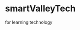 # smartValleyTech
for learning technology
<!DOCTYPE html>
<html lang="en">
<head>
    <meta charset="UTF-8">
    <meta name="viewport" content="width=device-width, initial-scale=1.0, maximum-scale=1.0, user-scalable=no">
    <title>SmartValleyTech Academy</title>
    <script src="https://cdn.tailwindcss.com"></script>
    <link href="https://cdnjs.cloudflare.com/ajax/libs/font-awesome/6.0.0/css/all.min.css" rel="stylesheet">
    <link href="https://cdnjs.cloudflare.com/ajax/libs/animate.css/4.1.1/animate.min.css" rel="stylesheet">
    <script src="https://cdnjs.cloudflare.com/ajax/libs/jquery/3.6.0/jquery.min.js"></script>
    <link rel="stylesheet" href="https://cdnjs.cloudflare.com/ajax/libs/Swiper/8.4.5/swiper-bundle.min.css">
    <script src="https://cdnjs.cloudflare.com/ajax/libs/Swiper/8.4.5/swiper-bundle.min.js"></script>
    <style>
        :root {
            --primary: #2D3748;
            --secondary: #4A5568;
            --accent: #6B46C1;
            --highlight: #9F7AEA;
            --background: #F7FAFC;
            --text-primary: #2D3748;
            --text-secondary: #4A5568;
        }

        /* Previous styles remain the same until navigation */

        /* Navigation Styles */
        .nav-link {
            position: relative;
        }

        .nav-link::after {
            content: '';
            position: absolute;
            bottom: -2px;
            left: 0;
            width: 0;
            height: 2px;
            background: var(--accent);
            transition: width 0.3s ease;
        }

        .nav-link:hover::after,
        .nav-link.active::after {
            width: 100%;
        }

        /* Hero Section Styles */
        .hero-gradient {
            background: linear-gradient(135deg, var(--primary), var(--accent));
            position: relative;
            overflow: hidden;
        }

        .hero-gradient::before {
            content: '';
            position: absolute;
            top: 0;
            left: 0;
            right: 0;
            bottom: 0;
            background: linear-gradient(45deg, rgba(0,0,0,0.2) 0%, rgba(0,0,0,0) 100%);
        }

        /* Course Card Styles */
        .course-card {
            background: white;
            border-radius: 1rem;
            overflow: hidden;
            transition: all 0.3s ease;
        }

        .course-card:hover {
            transform: translateY(-5px);
            box-shadow: 0 10px 20px rgba(0,0,0,0.1);
        }

        .course-image {
            position: relative;
            overflow: hidden;
        }

        .course-image img {
            transition: transform 0.3s ease;
        }

        .course-card:hover .course-image img {
            transform: scale(1.1);
        }

        /* Feature Card Styles */
        .feature-card {
            background: white;
            border-radius: 1rem;
            padding: 1.5rem;
            transition: all 0.3s ease;
        }

        .feature-card:hover {
            transform: translateY(-5px);
            box-shadow: 0 10px 20px rgba(0,0,0,0.1);
        }

        .feature-icon {
            width: 50px;
            height: 50px;
            border-radius: 50%;
            background: linear-gradient(135deg, var(--accent), var(--highlight));
            display: flex;
            align-items: center;
            justify-content: center;
            color: white;
            margin-bottom: 1rem;
        }

        /* Previous styles remain the same */
    </style>
</head>
<body class="bg-[var(--background)]">
    <!-- Navigation -->
    <nav class="bg-white shadow-lg fixed w-full z-50">
        <div class="max-w-7xl mx-auto px-4">
            <div class="flex justify-between items-center h-16">
                <div class="flex items-center">
                    <h1 class="text-xl md:text-2xl font-bold gradient-text">SmartValleyTech</h1>
                </div>
                <button class="mobile-menu-button md:hidden focus:outline-none">
                    <i class="fas fa-bars text-2xl text-[var(--text-primary)]"></i>
                </button>
                <div class="hidden md:flex space-x-8">
                    <a href="#home" class="nav-link text-[var(--text-primary)] hover:text-[var(--accent)] transition">Home</a>
                    <a href="#courses" class="nav-link text-[var(--text-primary)] hover:text-[var(--accent)] transition">Courses</a>
                    <a href="#about" class="nav-link text-[var(--text-primary)] hover:text-[var(--accent)] transition">About</a>
                    <a href="#contact" class="nav-link text-[var(--text-primary)] hover:text-[var(--accent)] transition">Contact</a>
                </div>
                <button class="primary-button px-6 py-2 rounded-full hidden md:block">
                    Register Now
                </button>
            </div>
            <div class="mobile-menu md:hidden">
                <a href="#home" class="block text-[var(--text-primary)] hover:text-[var(--accent)] transition py-2">Home</a>
                <a href="#courses" class="block text-[var(--text-primary)] hover:text-[var(--accent)] transition py-2">Courses</a>
                <a href="#about" class="block text-[var(--text-primary)] hover:text-[var(--accent)] transition py-2">About</a>
                <a href="#contact" class="block text-[var(--text-primary)] hover:text-[var(--accent)] transition py-2">Contact</a>
                <button class="primary-button w-full py-2 rounded-full mt-4">
                    Register Now
                </button>
            </div>
        </div>
    </nav>

    <!-- Hero Section -->
    <section id="home" class="hero-gradient pt-24 pb-12 md:pt-32 md:pb-20">
        <div class="max-w-7xl mx-auto px-4 sm:px-6 lg:px-8">
            <div class="flex flex-col md:flex-row items-center justify-between">
                <div class="md:w-1/2 text-white text-center md:text-left mb-8 md:mb-0">
                    <h1 class="text-3xl md:text-5xl font-bold mb-6 animate__animated animate__fadeInLeft">Transform Your Tech Career with SmartValleyTech</h1>
                    <p class="text-lg md:text-xl mb-8 text-gray-100 animate__animated animate__fadeInLeft animate__delay-1s">Master the latest technologies with our industry-leading courses in Nigeria.</p>
                    <div class="flex flex-col md:flex-row space-y-4 md:space-y-0 md:space-x-4 animate__animated animate__fadeInUp animate__delay-2s">
                        <button class="primary-button px-8 py-3 rounded-full font-semibold">
                            Get Started
                        </button>
                        <button class="secondary-button px-8 py-3 rounded-full font-semibold">
                            Learn More
                        </button>
                    </div>
                </div>
                <div class="md:w-1/2 animate__animated animate__fadeInRight">
                    <img src="https://placehold.co/600x400" alt="Tech Education" class="rounded-lg shadow-2xl">
                </div>
            </div>
        </div>
    </section>

    <!-- Stats Section -->
    <section class="py-12 md:py-20">
        <div class="max-w-7xl mx-auto px-4">
            <div class="grid grid-cols-2 md:grid-cols-4 gap-4 md:gap-8">
                <div class="stats-card slide-up">
                    <h3 class="text-3xl md:text-4xl font-bold text-[var(--accent)] mb-2">500+</h3>
                    <p class="text-sm md:text-base text-[var(--text-secondary)]">Graduates</p>
                </div>
                <div class="stats-card slide-up" style="animation-delay: 0.2s;">
                    <h3 class="text-3xl md:text-4xl font-bold text-[var(--accent)] mb-2">95%</h3>
                    <p class="text-sm md:text-base text-[var(--text-secondary)]">Employment Rate</p>
                </div>
                <div class="stats-card slide-up" style="animation-delay: 0.4s;">
                    <h3 class="text-3xl md:text-4xl font-bold text-[var(--accent)] mb-2">15+</h3>
                    <p class="text-sm md:text-base text-[var(--text-secondary)]">Industry Partners</p>
                </div>
                <div class="stats-card slide-up" style="animation-delay: 0.6s;">
                    <h3 class="text-3xl md:text-4xl font-bold text-[var(--accent)] mb-2">6</h3>
                    <p class="text-sm md:text-base text-[var(--text-secondary)]">Professional Courses</p>
                </div>
            </div>
        </div>
    </section>

    <!-- Features Section -->
    <section class="py-12 md:py-20 bg-white">
        <div class="max-w-7xl mx-auto px-4">
            <h2 class="text-2xl md:text-3xl font-bold text-center mb-12 gradient-text">Why Choose SmartValleyTech?</h2>
            <div class="grid grid-cols-1 md:grid-cols-3 gap-8">
                <div class="feature-card">
                    <div class="feature-icon">
                        <i class="fas fa-laptop-code text-xl"></i>
                    </div>
                    <h3 class="text-xl font-semibold mb-3">Practical Training</h3>
                    <p class="text-[var(--text-secondary)]">Hands-on experience with real-world projects and industry-standard tools.</p>
                </div>
                <div class="feature-card">
                    <div class="feature-icon">
                        <i class="fas fa-certificate text-xl"></i>
                    </div>
                    <h3 class="text-xl font-semibold mb-3">Certified Courses</h3>
                    <p class="text-[var(--text-secondary)]">Internationally recognized certifications to boost your career.</p>
                </div>
                <div class="feature-card">
                    <div class="feature-icon">
                        <i class="fas fa-users text-xl"></i>
                    </div>
                    <h3 class="text-xl font-semibold mb-3">Expert Instructors</h3>
                    <p class="text-[var(--text-secondary)]">Learn from industry professionals with years of experience.</p>
                </div>
            </div>
        </div>
    </section>

    <!-- Courses Section -->
    <section id="courses" class="py-12 md:py-20">
        <div class="max-w-7xl mx-auto px-4">
            <h2 class="text-2xl md:text-3xl font-bold text-center mb-12 gradient-text">Our Featured Courses</h2>
            <div class="grid grid-cols-1 md:grid-cols-3 gap-8">
                <!-- Course Card 1 -->
                <div class="course-card">
                    <div class="course-image">
                        <img src="https://placehold.co/400x250" alt="Networking" class="w-full h-48 object-cover">
                        <div class="absolute top-4 right-4 bg-white px-3 py-1 rounded-full text-sm font-semibold text-[var(--accent)]">
                            Popular
                        </div>
                    </div>
                    <div class="p-6">
                        <h3 class="text-xl font-semibold mb-2">Computer Networking</h3>
                        <p class="text-[var(--text-secondary)] mb-4">Master network infrastructure, protocols, and security fundamentals.</p>
                        <div class="flex justify-between items-center">
                            <span class="text-[var(--accent)] font-semibold">₦75,000</span>
                            <button class="primary-button px-4 py-2 rounded-full">Enroll Now</button>
                        </div>
                    </div>
                </div>

                <!-- Course Card 2 -->
                <div class="course-card">
                    <div class="course-image">
                        <img src="https://placehold.co/400x250" alt="Cybersecurity" class="w-full h-48 object-cover">
                        <div class="absolute top-4 right-4 bg-white px-3 py-1 rounded-full text-sm font-semibold text-[var(--accent)]">
                            New
                        </div>
                    </div>
                    <div class="p-6">
                        <h3 class="text-xl font-semibold mb-2">Cybersecurity</h3>
                        <p class="text-[var(--text-secondary)] mb-4">Learn advanced security techniques and threat prevention.</p>
                        <div class="flex justify-between items-center">
                            <span class="text-[var(--accent)] font-semibold">₦90,000</span>
                            <button class="primary-button px-4 py-2 rounded-full">Enroll Now</button>
                        </div>
                    </div>
                </div>

                <!-- Course Card 3 -->
                <div class="course-card">
                    <div class="course-image">
                        <img src="https://placehold.co/400x250" alt="Database" class="w-full h-48 object-cover">
                    </div>
                    <div class="p-6">
                        <h3 class="text-xl font-semibold mb-2">Database Management</h3>
                        <p class="text-[var(--text-secondary)] mb-4">Expert training in Oracle and Microsoft SQL databases.</p>
                        <div class="flex justify-between items-center">
                            <span class="text-[var(--accent)] font-semibold">₦85,000</span>
                            <button class="primary-button px-4 py-2 rounded-full">Enroll Now</button>
                        </div>
                    </div>
                </div>
            </div>
            <div class="text-center mt-12">
                <button class="secondary-button px-8 py-3 rounded-full font-semibold text-[var(--accent)] border-[var(--accent)]">
                    View All Courses
                </button>
            </div>
        </div>
    </section>

    <!-- About Section -->
    <section id="about" class="py-12 md:py-20 bg-gradient-to-b from-[var(--background)] to-white">
        <div class="max-w-7xl mx-auto px-4">
            <div class="grid grid-cols-1 md:grid-cols-2 gap-8 md:gap-12 items-center">
                <div class="space-y-6">
                    <h2 class="text-2xl md:text-3xl font-bold gradient-text">About SmartValleyTech Academy</h2>
                    <p class="text-[var(--text-secondary)] leading-relaxed">
                        Founded with a vision to bridge the tech talent gap in Nigeria, SmartValleyTech Academy has emerged as a leading technology education institution. We specialize in providing hands-on, industry-relevant training that transforms beginners into skilled tech professionals.
                    </p>
                    <div class="space-y-4">
                        <div class="feature-item">
                            <i class="fas fa-check-circle text-[var(--accent)] text-xl mr-3"></i>
                            <div>
                                <h4 class="font-semibold">Industry Expert Instructors</h4>
                                <p class="text-sm text-[var(--text-secondary)]">Learn from professionals with real-world experience</p>
                            </div>
                        </div>
                        <div class="feature-item">
                            <i class="fas fa-laptop-code text-[var(--accent)] text-xl mr-3"></i>
                            <div>
                                <h4 class="font-semibold">Hands-on Training</h4>
                                <p class="text-sm text-[var(--text-secondary)]">Practice with real projects and case studies</p>
                            </div>
                        </div>
                        <div class="feature-item">
                            <i class="fas fa-certificate text-[var(--accent)] text-xl mr-3"></i>
                            <div>
                                <h4 class="font-semibold">Industry Certification</h4>
                                <p class="text-sm text-[var(--text-secondary)]">Get certified and ready for the job market</p>
                            </div>
                        </div>
                    </div>
                </div>
                <div class="grid grid-cols-2 gap-4">
                    <img src="https://placehold.co/300x400" alt="Training" class="rounded-lg shadow-lg">
                    <img src="https://placehold.co/300x400" alt="Students" class="rounded-lg shadow-lg mt-8">
                </div>
            </div>
        </div>
    </section>

    <!-- Testimonials Section -->
    <section class="py-12 md:py-20 bg-gradient-to-b from-white to-[var(--background)]">
        <div class="max-w-7xl mx-auto px-4">
            <h2 class="text-2xl md:text-3xl font-bold text-center mb-12 gradient-text">Student Success Stories</h2>
            <div class="swiper-container">
                <div class="swiper-wrapper">
                    <div class="swiper-slide">
                        <div class="testimonial-card">
                            <div class="flex items-center mb-4">
                                <img src="https://placehold.co/60x60" alt="Student" class="rounded-full w-12 h-12">
                                <div class="ml-4">
                                    <h4 class="font-semibold">Chioma Okafor</h4>
                                    <p class="text-sm text-[var(--text-secondary)]">Cybersecurity Graduate</p>
                                </div>
                            </div>
                            <p class="text-[var(--text-secondary)]">"The practical approach to learning at SmartValleyTech transformed my career. I'm now working as a Security Analyst at a major bank."</p>
                        </div>
                    </div>
                    <div class="swiper-slide">
                        <div class="testimonial-card">
                            <div class="flex items-center mb-4">
                                <img src="https://placehold.co/60x60" alt="Student" class="rounded-full w-12 h-12">
                                <div class="ml-4">
                                    <h4 class="font-semibold">Oluwaseun Adebayo</h4>
                                    <p class="text-sm text-[var(--text-secondary)]">Network Engineer</p>
                                </div>
                            </div>
                            <p class="text-[var(--text-secondary)]">"The networking course provided me with hands-on experience that made me stand out in job interviews. Highly recommended!"</p>
                        </div>
                    </div>
                    <div class="swiper-slide">
                        <div class="testimonial-card">
                            <div class="flex items-center mb-4">
                                <img src="https://placehold.co/60x60" alt="Student" class="rounded-full w-12 h-12">
                                <div class="ml-4">
                                    <h4 class="font-semibold">Amina Ibrahim</h4>
                                    <p class="text-sm text-[var(--text-secondary)]">Database Administrator</p>
                                </div>
                            </div>
                            <p class="text-[var(--text-secondary)]">"The database management course was comprehensive and practical. I secured a job even before completing the program."</p>
                        </div>
                    </div>
                </div>
                <div class="swiper-pagination"></div>
                <div class="swiper-button-next"></div>
                <div class="swiper-button-prev"></div>
            </div>
        </div>
    </section>

    <!-- Contact Section -->
    <section id="contact" class="py-12 md:py-20">
        <div class="max-w-3xl mx-auto px-4">
            <h2 class="text-2xl md:text-3xl font-bold text-center mb-12 gradient-text">Start Your Journey Today</h2>
            <form class="bg-white p-8 rounded-xl shadow-lg">
                <div class="grid grid-cols-1 md:grid-cols-2 gap-6">
                    <div>
                        <label class="block text-[var(--text-primary)] mb-2">First Name</label>
                        <input type="text" class="custom-input w-full px-4 py-2 border rounded-lg focus:outline-none" required>
                    </div>
                    <div>
                        <label class="block text-[var(--text-primary)] mb-2">Last Name</label>
                        <input type="text" class="custom-input w-full px-4 py-2 border rounded-lg focus:outline-none" required>
                    </div>
                    <div>
                        <label class="block text-[var(--text-primary)] mb-2">Email</label>
                        <input type="email" class="custom-input w-full px-4 py-2 border rounded-lg focus:outline-none" required>
                    </div>
                    <div>
                        <label class="block text-[var(--text-primary)] mb-2">Phone</label>
                        <input type="tel" class="custom-input w-full px-4 py-2 border rounded-lg focus:outline-none" required>
                    </div>
                    <div class="md:col-span-2">
                        <label class="block text-[var(--text-primary)] mb-2">Course Interest</label>
                        <select class="custom-input w-full px-4 py-2 border rounded-lg focus:outline-none" required>
                            <option value="">Select a course</option>
                            <option>Computer Networking</option>
                            <option>Cybersecurity</option>
                            <option>Database Management</option>
                            <option>AI Graphics Design</option>
                            <option>Ethical Hacking</option>
                        </select>
                    </div>
                    <div class="md:col-span-2">
                        <label class="block text-[var(--text-primary)] mb-2">Message (Optional)</label>
                        <textarea class="custom-input w-full px-4 py-2 border rounded-lg focus:outline-none h-32 resize-none"></textarea>
                    </div>
                </div>
                <button type="submit" class="primary-button w-full py-3 rounded-lg mt-6 relative">
                    <span class="button-text">Submit Application</span>
                    <div class="spinner absolute inset-0 m-auto" style="display: none;"></div>
                </button>
            </form>
        </div>
    </section>

    <!-- Footer -->
    <footer class="bg-[var(--primary)] text-white py-12">
        <div class="max-w-7xl mx-auto px-4">
            <div class="grid grid-cols-1 md:grid-cols-4 gap-8">
                <div>
                    <h3 class="text-xl font-bold mb-4">SmartValleyTech</h3>
                    <p class="text-gray-300">Empowering Nigerian tech professionals with world-class education.</p>
                </div>
                <div>
                    <h4 class="text-lg font-semibold mb-4">Quick Links</h4>
                    <ul class="space-y-2">
                        <li><a href="#about" class="text-gray-300 hover:text-white transition">About Us</a></li>
                        <li><a href="#courses" class="text-gray-300 hover:text-white transition">Courses</a></li>
                        <li><a href="#contact" class="text-gray-300 hover:text-white transition">Contact</a></li>
                        <li><a href="#" class="text-gray-300 hover:text-white transition">Privacy Policy</a></li>
                    </ul>
                </div>
                <div>
                    <h4 class="text-lg font-semibold mb-4">Contact Info</h4>
                    <ul class="space-y-2">
                        <li><i class="fas fa-map-marker-alt mr-2"></i> Lagos, Nigeria</li>
                        <li><i class="fas fa-phone mr-2"></i> +234 123 456 7890</li>
                        <li><i class="fas fa-envelope mr-2"></i> info@smartvalleytech.com</li>
                    </ul>
                </div>
                <div>
                    <h4 class="text-lg font-semibold mb-4">Follow Us</h4>
                    <div class="flex space-x-4">
                        <a href="#" class="hover:text-[var(--highlight)] transition"><i class="fab fa-facebook-f"></i></a>
                        <a href="#" class="hover:text-[var(--highlight)] transition"><i class="fab fa-twitter"></i></a>
                        <a href="#" class="hover:text-[var(--highlight)] transition"><i class="fab fa-linkedin-in"></i></a>
                        <a href="#" class="hover:text-[var(--highlight)] transition"><i class="fab fa-instagram"></i></a>
                    </div>
                </div>
            </div>
            <div class="border-t border-gray-700 mt-8 pt-8 text-center">
                <p class="text-gray-300">&copy; 2024 SmartValleyTech Academy. All rights reserved.</p>
            </div>
        </div>
    </footer>

    <script>
        // Mobile Menu Toggle
        const mobileMenuButton = document.querySelector('.mobile-menu-button');
        const mobileMenu = document.querySelector('.mobile-menu');
        let isMenuOpen = false;

        function toggleMenu() {
            isMenuOpen = !isMenuOpen;
            mobileMenu.classList.toggle('active');
            const icon = mobileMenuButton.querySelector('i');
            icon.classList.toggle('fa-bars');
            icon.classList.toggle('fa-times');
            
            if (isMenuOpen) {
                document.body.style.overflow = 'hidden';
            } else {
                document.body.style.overflow = '';
            }
        }

        mobileMenuButton.addEventListener('click', toggleMenu);

        // Close menu on link click
        document.querySelectorAll('.mobile-menu a').forEach(link => {
            link.addEventListener('click', () => {
                if (isMenuOpen) toggleMenu();
            });
        });

        // Testimonials Slider
        const swiper = new Swiper('.swiper-container', {
            slidesPerView: 1,
            spaceBetween: 30,
            loop: true,
            autoplay: {
                delay: 3000,
                disableOnInteraction: false,
            },
            pagination: {
                el: '.swiper-pagination',
                clickable: true,
            },
            navigation: {
                nextEl: '.swiper-button-next',
                prevEl: '.swiper-button-prev',
            },
            breakpoints: {
                640: {
                    slidesPerView: 1,
                },
                768: {
                    slidesPerView: 2,
                },
                1024: {
                    slidesPerView: 3,
                },
            }
        });

        // Form Validation and Submission
        const form = document.querySelector('form');
        const inputs = form.querySelectorAll('input, select, textarea');

        form.addEventListener('submit', async (e) => {
            e.preventDefault();
            let isValid = true;

            inputs.forEach(input => {
                if (input.required && !input.value.trim()) {
                    isValid = false;
                    input.classList.add('error');
                } else {
                    input.classList.remove('error');
                }
            });

            if (isValid) {
                const submitButton = form.querySelector('button[type="submit"]');
                const buttonText = submitButton.querySelector('.button-text');
                const spinner = submitButton.querySelector('.spinner');
                
                // Show loading state
                buttonText.style.opacity = '0';
                spinner.style.display = 'block';
                submitButton.disabled = true;

                // Simulate form submission
                await new Promise(resolve => setTimeout(resolve, 2000));

                // Show success state
                buttonText.textContent = 'Application Submitted!';
                buttonText.style.opacity = '1';
                spinner.style.display = 'none';
                submitButton.style.background = '#48BB78';

                // Reset form after delay
                setTimeout(() => {
                    form.reset();
                    buttonText.textContent = 'Submit Application';
                    submitButton.style.background = '';
                    submitButton.disabled = false;
                }, 3000);
            }
        });

        // Remove error class on input
        inputs.forEach(input => {
            input.addEventListener('input', () => {
                if (input.value.trim()) {
                    input.classList.remove('error');
                }
            });
        });

        // Smooth Scroll
        document.querySelectorAll('a[href^="#"]').forEach(anchor => {
            anchor.addEventListener('click', function (e) {
                e.preventDefault();
                const target = document.querySelector(this.getAttribute('href'));
                if (target) {
                    const headerOffset = 80;
